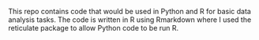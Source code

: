 This repo contains code that would be used in Python and R for basic data analysis tasks. The code is written in R using Rmarkdown where I used the reticulate package to allow Python code to be run R.
